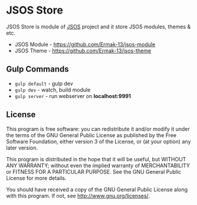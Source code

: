 # JSOS Store

JSOS Store is module of [JSOS](https://github.com/Ermak-13/jsos) project
and it store JSOS modules, themes & etc.

* JSOS Module - https://github.com/Ermak-13/jsos-module
* JSOS Theme - https://github.com/Ermak-13/jsos-theme

## Gulp Commands
* `gulp default` - gulp dev
* `gulp dev` - watch, build module
* `gulp server` - run webserver on **localhost:9991**

## License
This program is free software: you can redistribute it and/or modify
it under the terms of the GNU General Public License as published by
the Free Software Foundation, either version 3 of the License, or
(at your option) any later version.

This program is distributed in the hope that it will be useful,
but WITHOUT ANY WARRANTY; without even the implied warranty of
MERCHANTABILITY or FITNESS FOR A PARTICULAR PURPOSE.  See the
GNU General Public License for more details.

You should have received a copy of the GNU General Public License
along with this program.  If not, see <http://www.gnu.org/licenses/>.

